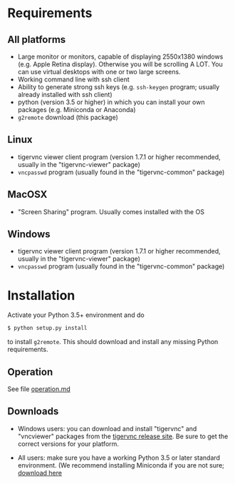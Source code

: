 # Requirements

## All platforms

* Large monitor or monitors, capable of displaying 2550x1380 windows
  (e.g. Apple Retina display).  Otherwise you will be scrolling A LOT.
  You can use virtual desktops with one or two large screens.
* Working command line with ssh client
* Ability to generate strong ssh keys (e.g. `ssh-keygen` program;
  usually already installed with ssh client)
* python (version 3.5 or higher) in which you can install your own
  packages (e.g. Miniconda or Anaconda)
* `g2remote` download (this package)

## Linux

* tigervnc viewer client program (version 1.7.1 or higher recommended,
  usually in the "tigervnc-viewer" package)
* `vncpasswd` program (usually found in the "tigervnc-common" package)

## MacOSX

* "Screen Sharing" program.  Usually comes installed with the OS

## Windows

* tigervnc viewer client program (version 1.7.1 or higher recommended,
  usually in the "tigervnc-viewer" package)
* `vncpasswd` program (usually found in the "tigervnc-common" package)


# Installation

Activate your Python 3.5+ environment and do

```bash
$ python setup.py install
```

to install `g2remote`.  This should download and install any missing
Python requirements.


## Operation

See file [operation.md](https://github.com/naojsoft/g2remote/blob/master/operation.md)


## Downloads

* Windows users: you can download and install "tigervnc" and "vncviewer"
  packages from the [tigervnc release site](https://github.com/TigerVNC/tigervnc/releases).
  Be sure to get the correct versions for your platform.

* All users: make sure you have a working Python 3.5 or later standard
  environment.  (We recommend installing Miniconda if you are not sure;
  [download here](https://docs.conda.io/en/latest/miniconda.html)


